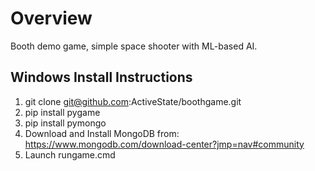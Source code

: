 # Overview
Booth demo game, simple space shooter with ML-based AI.

## Windows Install Instructions

1. git clone git@github.com:ActiveState/boothgame.git
2. pip install pygame
3. pip install pymongo
4. Download and Install MongoDB from: https://www.mongodb.com/download-center?jmp=nav#community
5. Launch rungame.cmd
